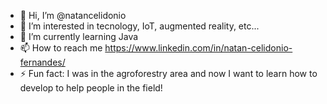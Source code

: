 - 👋 Hi, I’m @natancelidonio
- 👀 I’m interested in tecnology, IoT, augmented reality, etc...
- 🌱 I’m currently learning Java
- 📫 How to reach me https://www.linkedin.com/in/natan-celidonio-fernandes/
- ⚡ Fun fact: I was in the agroforestry area and now I want to learn how to develop to help people in the field!

<!---
natancelidonio/natancelidonio is a ✨ special ✨ repository because its `README.md` (this file) appears on your GitHub profile.
You can click the Preview link to take a look at your changes.
--->
